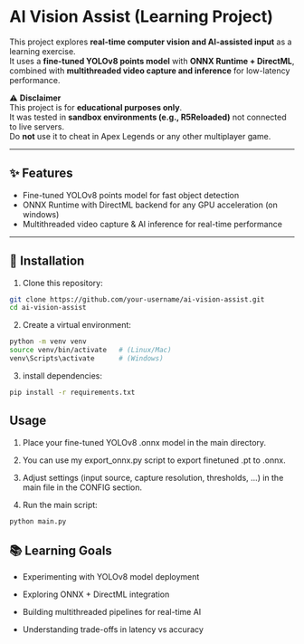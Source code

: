# AI Vision Assist (Learning Project)

This project explores **real-time computer vision and AI-assisted input** as a learning exercise.  
It uses a **fine-tuned YOLOv8 points model** with **ONNX Runtime + DirectML**, combined with **multithreaded video capture and inference** for low-latency performance.

⚠️ **Disclaimer**  
This project is for **educational purposes only**.  
It was tested in **sandbox environments (e.g., R5Reloaded)** not connected to live servers.  
Do **not** use it to cheat in Apex Legends or any other multiplayer game.

---

## ✨ Features

-   Fine-tuned YOLOv8 points model for fast object detection
-   ONNX Runtime with DirectML backend for any GPU acceleration (on windows)
-   Multithreaded video capture & AI inference for real-time performance

---

## 🚀 Installation

1. Clone this repository:

```bash
git clone https://github.com/your-username/ai-vision-assist.git
cd ai-vision-assist
```

2. Create a virtual environment:

```bash
python -m venv venv
source venv/bin/activate   # (Linux/Mac)
venv\Scripts\activate      # (Windows)
```

3. install dependencies:

```bash
pip install -r requirements.txt
```

## Usage

1. Place your fine-tuned YOLOv8 .onnx model in the main directory.

2. You can use my export_onnx.py script to export finetuned .pt to .onnx.

3. Adjust settings (input source, capture resolution, thresholds, ...) in the main file in the CONFIG section.

4. Run the main script:

```bash
python main.py
```

## 📚 Learning Goals

-   Experimenting with YOLOv8 model deployment

-   Exploring ONNX + DirectML integration

-   Building multithreaded pipelines for real-time AI

-   Understanding trade-offs in latency vs accuracy
